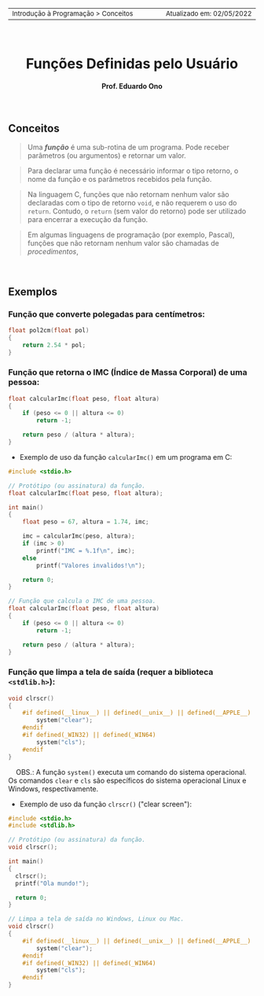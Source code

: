 <table>
<tr>
<td align="left" width="8000">
  <small>Introdução à Programação > Conceitos</small>
</td>
<td align="right">
  <small>Atualizado&nbsp;em:&nbsp;02/05/2022</small>
</td>
</tr>
</table>

<br>

<h1 align="center">
Funções Definidas pelo Usuário
</h1>
<h4 align="center">
Prof. Eduardo Ono
</h4>

<br>

## Conceitos

> Uma ___função___ é uma sub-rotina de um programa. Pode receber parâmetros (ou argumentos) e retornar um valor.

> Para declarar uma função é necessário informar o tipo retorno, o nome da função e os parâmetros recebidos pela função.

> Na linguagem C, funções que não retornam nenhum valor são declaradas com o tipo de retorno `void`, e não requerem o uso do `return`. Contudo, o `return` (sem valor do retorno) pode ser utilizado para encerrar a execução da função.

> Em algumas linguagens de programação (por exemplo, Pascal), funções que não retornam nenhum valor são chamadas de _procedimentos_,

<br>

## Exemplos

### Função que converte polegadas para centímetros:

```c
float pol2cm(float pol)
{
    return 2.54 * pol;
}
```

### Função que retorna o IMC (Índice de Massa Corporal) de uma pessoa:

```c
float calcularImc(float peso, float altura)
{
    if (peso <= 0 || altura <= 0)
        return -1;

    return peso / (altura * altura);
}
```

* Exemplo de uso da função `calcularImc()` em um programa em C:

```c
#include <stdio.h>

// Protótipo (ou assinatura) da função.
float calcularImc(float peso, float altura);

int main()
{
    float peso = 67, altura = 1.74, imc;

    imc = calcularImc(peso, altura);
    if (imc > 0)
        printf("IMC = %.1f\n", imc);
    else
        printf("Valores invalidos!\n");

    return 0;
}

// Função que calcula o IMC de uma pessoa.
float calcularImc(float peso, float altura)
{
    if (peso <= 0 || altura <= 0)
        return -1;

    return peso / (altura * altura);
}
```

### Função que limpa a tela de saída (requer a biblioteca `<stdlib.h>`):

```c
void clrscr()
{
    #if defined(__linux__) || defined(__unix__) || defined(__APPLE__)
        system("clear");
    #endif
    #if defined(_WIN32) || defined(_WIN64)
        system("cls");
    #endif
}
```

&nbsp;&nbsp;&nbsp;&nbsp;OBS.: A função `system()` executa um comando do sistema operacional. Os comandos `clear` e `cls` são específicos do sistema operacional Linux e Windows, respectivamente.

* Exemplo de uso da função `clrscr()` ("clear screen"):

```c
#include <stdio.h>
#include <stdlib.h>

// Protótipo (ou assinatura) da função.
void clrscr();

int main()
{
  clrscr();
  printf("Ola mundo!");

  return 0;
}

// Limpa a tela de saída no Windows, Linux ou Mac.
void clrscr()
{
    #if defined(__linux__) || defined(__unix__) || defined(__APPLE__)
        system("clear");
    #endif
    #if defined(_WIN32) || defined(_WIN64)
        system("cls");
    #endif
}
```

<br>
